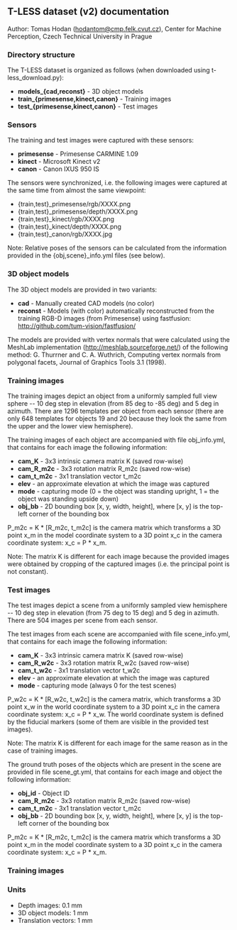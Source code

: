 ## T-LESS dataset (v2) documentation

Author: Tomas Hodan (hodantom@cmp.felk.cvut.cz), Center for Machine Perception, Czech Technical University in Prague


### Directory structure

The T-LESS dataset is organized as follows (when downloaded using t-less_download.py):

* **models_{cad,reconst}** - 3D object models
* **train_{primesense,kinect,canon}** - Training images
* **test_{primesense,kinect,canon}** - Test images


### Sensors

The training and test images were captured with these sensors:

* **primesense** - Primesense CARMINE 1.09
* **kinect** - Microsoft Kinect v2
* **canon** - Canon IXUS 950 IS

The sensors were synchronized, i.e. the following images were captured at the
same time from almost the same viewpoint:

* {train,test}_primesense/rgb/XXXX.png
* {train,test}_primesense/depth/XXXX.png
* {train,test}_kinect/rgb/XXXX.png
* {train,test}_kinect/depth/XXXX.png
* {train,test}_canon/rgb/XXXX.jpg

Note: Relative poses of the sensors can be calculated from the information
provided in the {obj,scene}_info.yml files (see below).


### 3D object models

The 3D object models are provided in two variants:

* **cad** - Manually created CAD models (no color)
* **reconst** - Models (with color) automatically reconstructed from the training
            RGB-D images (from Primesense) using fastfusion:
            http://github.com/tum-vision/fastfusion/

The models are provided with vertex normals that were calculated using the
MeshLab implementation (http://meshlab.sourceforge.net/) of the following method:
G. Thurrner and C. A. Wuthrich, Computing vertex normals from polygonal facets,
Journal of Graphics Tools 3.1 (1998).


### Training images

The training images depict an object from a uniformly sampled full view sphere
-- 10 deg step in elevation (from 85 deg to -85 deg) and 5 deg in azimuth.
There are 1296 templates per object from each sensor (there are only 648 templates
for objects 19 and 20 because they look the same from the upper and the lower view
hemisphere).

The training images of each object are accompanied with file obj_info.yml, that
contains for each image the following information:

* **cam_K** - 3x3 intrinsic camera matrix K (saved row-wise)
* **cam_R_m2c** - 3x3 rotation matrix R_m2c (saved row-wise)
* **cam_t_m2c** - 3x1 translation vector t_m2c
* **elev** - an approximate elevation at which the image was captured
* **mode** - capturing mode (0 = the object was standing upright, 1 = the object was
         standing upside down)
* **obj_bb** - 2D bounding box [x, y, width, height], where [x, y] is the top-left
           corner of the bounding box

P_m2c = K * [R_m2c, t_m2c] is the camera matrix which transforms a 3D point x_m
in the model coordinate system to a 3D point x_c in the camera coordinate
system: x_c = P * x_m.

Note: The matrix K is different for each image because the provided images were
obtained by cropping of the captured images (i.e. the principal point is not
constant).


### Test images

The test images depict a scene from a uniformly sampled view hemisphere
-- 10 deg step in elevation (from 75 deg to 15 deg) and 5 deg in azimuth.
There are 504 images per scene from each sensor.

The test images from each scene are accompanied with file scene_info.yml, that
contains for each image the following information:

* **cam_K** - 3x3 intrinsic camera matrix K (saved row-wise)
* **cam_R_w2c** - 3x3 rotation matrix R_w2c (saved row-wise)
* **cam_t_w2c** - 3x1 translation vector t_w2c
* **elev** - an approximate elevation at which the image was captured
* **mode** - capturing mode (always 0 for the test scenes)

P_w2c = K * [R_w2c, t_w2c] is the camera matrix, which transforms a 3D point x_w
in the world coordinate system to a 3D point x_c in the camera coordinate
system: x_c = P * x_w. The world coordinate system is defined by the fiducial
markers (some of them are visible in the provided test images).

Note: The matrix K is different for each image for the same reason as in the
case of training images.

The ground truth poses of the objects which are present in the scene are
provided in file scene_gt.yml, that contains for each image and object the
following information:

* **obj_id** - Object ID
* **cam_R_m2c** - 3x3 rotation matrix R_m2c (saved row-wise)
* **cam_t_m2c** - 3x1 translation vector t_m2c
* **obj_bb** - 2D bounding box [x, y, width, height], where [x, y] is the top-left
           corner of the bounding box

P_m2c = K * [R_m2c, t_m2c] is the camera matrix which transforms a 3D point x_m
in the model coordinate system to a 3D point x_c in the camera coordinate
system: x_c = P * x_m.


### Training images


### Units

* Depth images: 0.1 mm
* 3D object models: 1 mm
* Translation vectors: 1 mm
